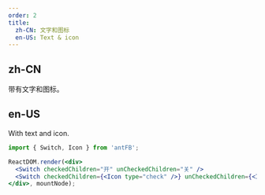 ```yaml
---
order: 2
title:
  zh-CN: 文字和图标
  en-US: Text & icon
---
```


## zh-CN

带有文字和图标。

## en-US

With text and icon.

````jsx
import { Switch, Icon } from 'antFB';

ReactDOM.render(<div>
  <Switch checkedChildren="开" unCheckedChildren="关" />
  <Switch checkedChildren={<Icon type="check" />} unCheckedChildren={<Icon type="cross" />} />
</div>, mountNode);
````
